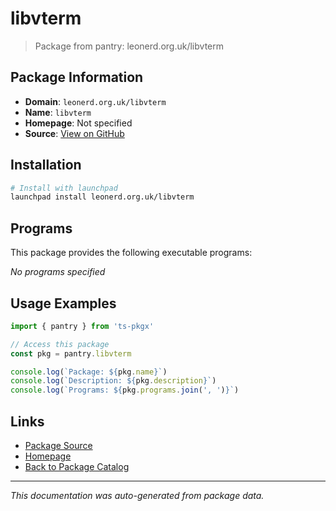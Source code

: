 # libvterm

> Package from pantry: leonerd.org.uk/libvterm

## Package Information

- **Domain**: `leonerd.org.uk/libvterm`
- **Name**: `libvterm`
- **Homepage**: Not specified
- **Source**: [View on GitHub](https://github.com/pkgxdev/pantry/tree/main/projects/leonerd.org.uk/libvterm/package.yml)

## Installation

```bash
# Install with launchpad
launchpad install leonerd.org.uk/libvterm
```

## Programs

This package provides the following executable programs:

*No programs specified*

## Usage Examples

```typescript
import { pantry } from 'ts-pkgx'

// Access this package
const pkg = pantry.libvterm

console.log(`Package: ${pkg.name}`)
console.log(`Description: ${pkg.description}`)
console.log(`Programs: ${pkg.programs.join(', ')}`)
```

## Links

- [Package Source](https://github.com/pkgxdev/pantry/tree/main/projects/leonerd.org.uk/libvterm/package.yml)
- [Homepage](#)
- [Back to Package Catalog](../../../package-catalog.md)

---

*This documentation was auto-generated from package data.*
